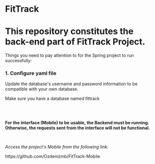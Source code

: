 # FitTrack

<h1>This repository constitutes the back-end part of FitTrack Project.</h1>


<p>Things you need to pay attention to for the Spring project to run successfully:</p>

<h3>1. Configure yaml file</h3>

<p>Update the database's username and password information to be compatible with your own database.</p>
<p>Make sure you have a database named fittrack</p>

<!--<h3>2. Create a file named gradle.properties</h3>-->

<br><br>
<p><b>For the interface (Mobile) to be usable, the Backend must be running. Otherwise, the requests sent from the interface will not be functional.</b></p>
<br>
<p><i>Access the project's Mobile from the following link:</i></p>
<p>https://github.com/Ozdenizmb/FitTrack-Mobile</p>